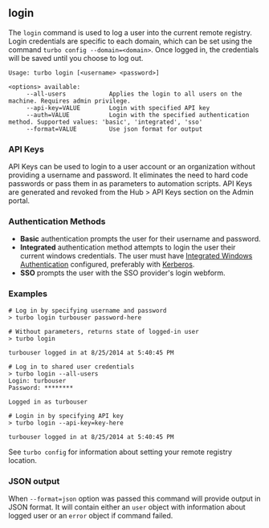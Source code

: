 ## login

The `login` command is used to log a user into the current remote registry. Login credentials are specific to each domain, which can be set using the command `turbo config --domain=<domain>`. Once logged in, the credentials will be saved until you choose to log out.

```
Usage: turbo login [<username> <password>]

<options> available:
     --all-users            Applies the login to all users on the machine. Requires admin privilege.
     --api-key=VALUE        Login with specified API key
     --auth=VALUE           Login with the specified authentication method. Supported values: 'basic', 'integrated', 'sso'
     --format=VALUE         Use json format for output
```

### API Keys

API Keys can be used to login to a user account or an organization without providing a username and password. It eliminates the need to hard code passwords or pass them in as parameters to automation scripts. API Keys are generated and revoked from the Hub > API Keys section on the Admin portal.

### Authentication Methods

- **Basic** authentication prompts the user for their username and password.
- **Integrated** authentication method attempts to login the user their current windows credentials. The user must have [Integrated Windows Authentication](https://hub.turbo.net/docs/server/administration/users.html#authentication-method) configured, preferably with [Kerberos](https://hub.turbo.net/docs/server/authentication/kerberos).
- **SSO** prompts the user with the SSO provider's login webform.

### Examples

```
# Log in by specifying username and password
> turbo login turbouser password-here

# Without parameters, returns state of logged-in user
> turbo login

turbouser logged in at 8/25/2014 at 5:40:45 PM

# Log in to shared user credentials
> turbo login --all-users
Login: turbouser
Password: ********

Logged in as turbouser

# Login in by specifying API key
> turbo login --api-key=key-here

turbouser logged in at 8/25/2014 at 5:40:45 PM
```

See `turbo config` for information about setting your remote registry location.

### JSON output

When `--format=json` option was passed this command will provide output in JSON format. It will contain either an `user` object with information about logged user or an `error` object if command failed.
